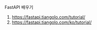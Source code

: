 FastAPI 배우기

1. https://fastapi.tiangolo.com/tutorial/
2. https://fastapi.tiangolo.com/ko/tutorial/
